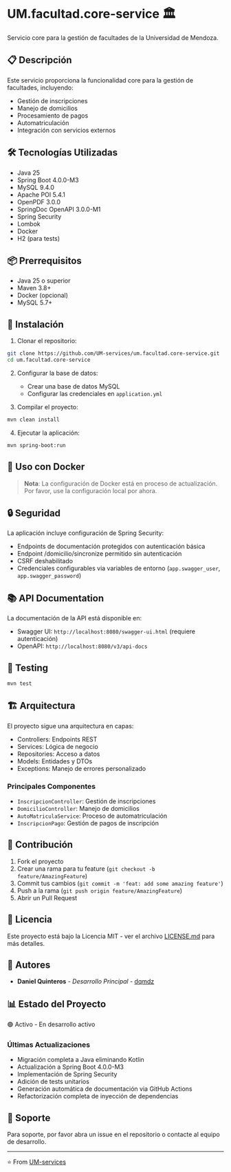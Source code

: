 # UM.facultad.core-service 🏛️

Servicio core para la gestión de facultades de la Universidad de Mendoza.

## 📋 Descripción

Este servicio proporciona la funcionalidad core para la gestión de facultades, incluyendo:
- Gestión de inscripciones
- Manejo de domicilios
- Procesamiento de pagos
- Automatriculación
- Integración con servicios externos

## 🛠️ Tecnologías Utilizadas

- Java 25
- Spring Boot 4.0.0-M3
- MySQL 9.4.0
- Apache POI 5.4.1
- OpenPDF 3.0.0
- SpringDoc OpenAPI 3.0.0-M1
- Spring Security
- Lombok
- Docker
- H2 (para tests)

## 📦 Prerrequisitos

- Java 25 o superior
- Maven 3.8+
- Docker (opcional)
- MySQL 5.7+

## 🚀 Instalación

1. Clonar el repositorio:
```bash
git clone https://github.com/UM-services/um.facultad.core-service.git
cd um.facultad.core-service
```

2. Configurar la base de datos:
   - Crear una base de datos MySQL
   - Configurar las credenciales en `application.yml`

3. Compilar el proyecto:
```bash
mvn clean install
```

4. Ejecutar la aplicación:
```bash
mvn spring-boot:run
```

## 🐳 Uso con Docker

> **Nota**: La configuración de Docker está en proceso de actualización. Por favor, use la configuración local por ahora.

## 🔒 Seguridad

La aplicación incluye configuración de Spring Security:
- Endpoints de documentación protegidos con autenticación básica
- Endpoint /domicilio/sincronize permitido sin autenticación
- CSRF deshabilitado
- Credenciales configurables via variables de entorno (`app.swagger_user`, `app.swagger_password`)

## 📚 API Documentation

La documentación de la API está disponible en:
- Swagger UI: `http://localhost:8080/swagger-ui.html` (requiere autenticación)
- OpenAPI: `http://localhost:8080/v3/api-docs`

## 🧪 Testing

```bash
mvn test
```

## 🏗️ Arquitectura

El proyecto sigue una arquitectura en capas:
- Controllers: Endpoints REST
- Services: Lógica de negocio
- Repositories: Acceso a datos
- Models: Entidades y DTOs
- Exceptions: Manejo de errores personalizado

### Principales Componentes

- `InscripcionController`: Gestión de inscripciones
- `DomicilioController`: Manejo de domicilios
- `AutoMatriculaService`: Proceso de automatriculación
- `InscripcionPago`: Gestión de pagos de inscripción

## 🤝 Contribución

1. Fork el proyecto
2. Crear una rama para tu feature (`git checkout -b feature/AmazingFeature`)
3. Commit tus cambios (`git commit -m 'feat: add some amazing feature'`)
4. Push a la rama (`git push origin feature/AmazingFeature`)
5. Abrir un Pull Request

## 📄 Licencia

Este proyecto está bajo la Licencia MIT - ver el archivo [LICENSE.md](LICENSE.md) para más detalles.

## 👥 Autores

- **Daniel Quinteros** - *Desarrollo Principal* - [dqmdz](https://github.com/dqmdz)

## 📊 Estado del Proyecto

🟢 Activo - En desarrollo activo

### Últimas Actualizaciones
- Migración completa a Java eliminando Kotlin
- Actualización a Spring Boot 4.0.0-M3
- Implementación de Spring Security
- Adición de tests unitarios
- Generación automática de documentación via GitHub Actions
- Refactorización completa de inyección de dependencias

## 💬 Soporte

Para soporte, por favor abra un issue en el repositorio o contacte al equipo de desarrollo.

---

⭐️ From [UM-services](https://github.com/UM-services)